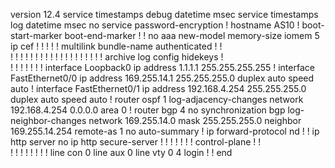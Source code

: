 version 12.4
service timestamps debug datetime msec
service timestamps log datetime msec
no service password-encryption
!
hostname AS10
!
boot-start-marker
boot-end-marker
!
!
no aaa new-model
memory-size iomem 5
ip cef
!
!
!
!
!
multilink bundle-name authenticated
!
!         
!
!
!
!
!
!
!
!
!
!
!
!
!
!
!
!
!
!
!
archive
 log config
  hidekeys
!         
!
!
!
!
!
!
!
interface Loopback0
 ip address 1.1.1.1 255.255.255.255
!
interface FastEthernet0/0
 ip address 169.255.14.1 255.255.255.0
 duplex auto
 speed auto
!
interface FastEthernet0/1
 ip address 192.168.4.254 255.255.255.0
 duplex auto
 speed auto
!
router ospf 1
 log-adjacency-changes
 network 192.168.4.254 0.0.0.0 area 0
!
router bgp 4
 no synchronization
 bgp log-neighbor-changes
 network 169.255.14.0 mask 255.255.255.0
 neighbor 169.255.14.254 remote-as 1
 no auto-summary
!
ip forward-protocol nd
!
!
ip http server
no ip http secure-server
!
!
!
!
!
!
!
control-plane
!
!         
!
!
!
!
!
!
!
!
line con 0
line aux 0
line vty 0 4
 login
!
!
end
